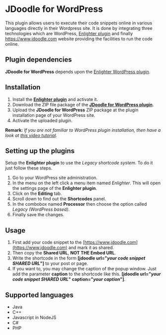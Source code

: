 # JDoodle for WordPress
This plugin allows users to execute their code snippets online in various languages directly in their Wordpress site. It is done by integrating three technologies which are WordPress, [Enlighter plugin](https://wordpress.org/plugins/enlighter/) and finally https://www.jdoodle.com website providing the facilities to run the code online.

## Plugin dependencies
**JDoodle for WordPress** depends upon the [Enlighter WordPress plugin](https://wordpress.org/plugins/enlighter/).

## Installation
1. Install the [**Enlighter plugin**](https://wordpress.org/plugins/enlighter/) and activate it.
2. Download the ZIP file package of the [**JDoodle for WordPress plugin**](https://github.com/evonox/jdoodle-for-wp/releases/tag/0.1).
3. Upload the **JDoodle for WordPress** ZIP package at the plugin installation page of your WordPress site.
4. Activate the uploaded plugin.

**Remark:** *If you are not familiar to WordPress plugin installation, then have a look at [this video tutorial](https://www.youtube.com/watch?v=AXM1QgMODW0).*

## Setting up the plugins
Setup the **Enlighter plugin** to use the *Legacy shortcode system*. To do it just follow these steps.
1. Go to your WordPress site administration.
2. In the menu on the left click a menu item named *Enlighter*. This will open the settings page of the **Enlighter plugin**.
3. Click on the **Editing** tab.
4. Scroll down to find out the **Shortcodes** panel.
5. In the combobox named **Processor** then choose the option called *Legacy (WordPress based)*.
6. Finally save the changes.

## Usage
1. First add your code snippet to the [https://www.jdoodle.com](https://www.jdoodle.com) and mark it as shared.
2. Then copy the **Shared URL**, **NOT THE Embed URL**.
3. Write the shortcode in the form **\[jdoodle url="*your code snippet SHARED URL*"\]** to your post or page.
4. If you want to, you may change the caption of the popup window. Just add the parameter **caption** to the shortcode like this.
**\[jdoodle url="*your code snippet SHARED URL*"  caption="*your caption*"\]**.

## Supported languages
* Java
* C++
* Javascript in NodeJS
* C#
* PHP











